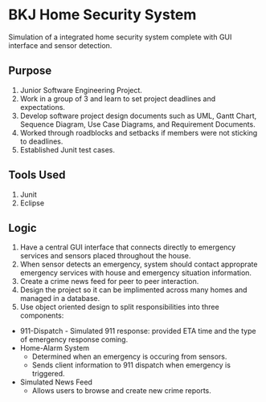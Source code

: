 # BKJ Home Security System
Simulation of a integrated home security system complete with GUI interface and sensor detection.

## Purpose
1. Junior Software Engineering Project.
2. Work in a group of 3 and learn to set project deadlines and expectations.
3. Develop software project design documents such as UML, Gantt Chart, Sequence Diagram, Use Case Diagrams, and Requirement Documents.
4. Worked through roadblocks and setbacks if members were not sticking to deadlines.
5. Established Junit test cases.

## Tools Used
1. Junit
2. Eclipse

## Logic
1. Have a central GUI interface that connects directly to emergency services and sensors placed throughout the house.
2. When sensor detects an emergency, system should contact approprate emergency services with house and emergency situation information.
3. Create a crime news feed for peer to peer interaction.
4. Design the project so it can be implimented across many homes and managed in a database.
5. Use object oriented design to split responsibilities into three components:
- 911-Dispatch
		- Simulated 911 response: provided ETA time and the type of emergency response coming.
- Home-Alarm System
    - Determined when an emergency is occuring from sensors.
    - Sends client information to 911 dispatch when emergency is triggered.
- Simulated News Feed
    - Allows users to browse and create new crime reports.
